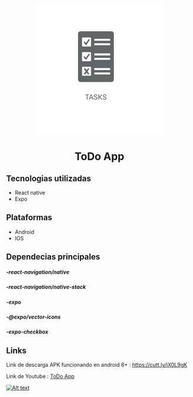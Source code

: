 <p align="center"><a href="https://github.com/Leancba/ToDo-App/blob/main/assets/Icono.png"><img width="350" src="https://github.com/Leancba/ToDo-App/blob/main/assets/Icono.png" alt="lx-music logo"></a></p>


<h1 align="center">ToDo App</h1>

<h2> Tecnologias utilizadas </h2>

- React native
- Expo

<h2> Plataformas </h2>

- Android
- IOS

<h2> Dependecias principales </h2>

##### -react-navigation/native
##### -react-navigation/native-stack
##### -expo
##### -@expo/vector-icons
##### -expo-checkbox

<h2> Links </h2>

Link de descarga APK funcionando en android 8+ : https://cutt.ly/iX0L9gK

Link de Youtube :  [ToDo App](https://www.youtube.com/watch?v=LMa7pbX5InI)

[![Alt text](https://img.youtube.com/vi/LMa7pbX5InI/0.jpg)](https://www.youtube.com/watch?v=LMa7pbX5InI)
